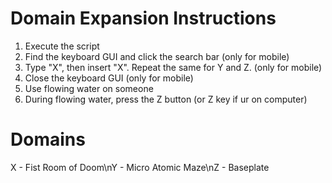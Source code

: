 # Domain Expansion Instructions
1. Execute the script
2. Find the keyboard GUI and click the search bar (only for mobile)
3. Type "X", then insert "X". Repeat the same for Y and Z. (only for mobile)
4. Close the keyboard GUI (only for mobile)
5. Use flowing water on someone
6. During flowing water, press the Z button (or Z key if ur on computer)

# Domains
X - Fist Room of Doom\nY - Micro Atomic Maze\nZ - Baseplate
